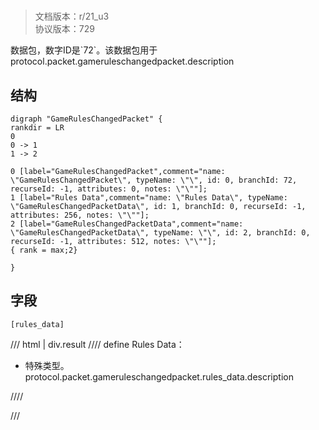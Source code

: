 # <!-- md:samp GameRulesChangedPacket -->

> 文档版本：r/21_u3<br/>协议版本：729

<!-- md:samp GameRulesChangedPacket -->数据包，数字ID是`72`。该数据包用于protocol.packet.gameruleschangedpacket.description

## 结构

```viz
digraph "GameRulesChangedPacket" {
rankdir = LR
0
0 -> 1
1 -> 2

0 [label="GameRulesChangedPacket",comment="name: \"GameRulesChangedPacket\", typeName: \"\", id: 0, branchId: 72, recurseId: -1, attributes: 0, notes: \"\""];
1 [label="Rules Data",comment="name: \"Rules Data\", typeName: \"GameRulesChangedPacketData\", id: 1, branchId: 0, recurseId: -1, attributes: 256, notes: \"\""];
2 [label="GameRulesChangedPacketData",comment="name: \"GameRulesChangedPacketData\", typeName: \"\", id: 2, branchId: 0, recurseId: -1, attributes: 512, notes: \"\""];
{ rank = max;2}

}

```

## 字段

```title='GameRulesChangedPacket'
[rules_data]
```

/// html | div.result
//// define
Rules Data：[<!-- md:samp GameRulesChangedPacketData -->](../types/gameruleschangedpacketdata.md)

- 特殊类型。protocol.packet.gameruleschangedpacket.rules_data.description


////

///

